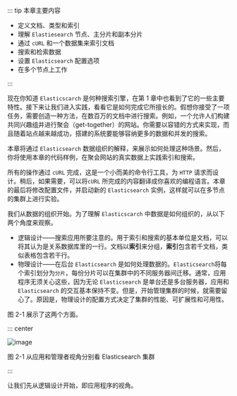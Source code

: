 ::: tip 本章主要内容 

- 定义文档、类型和索引
- 理解 `Elastiesearch` 节点、主分片和副本分片
- 通过 `cURL` 和一个数据集来索引文档
- 搜索和检索数据
- 设置 `Elasticsearch` 配置选项
- 在多个节点上工作

:::

现在你知道 `Elasticscarch` 是何种搜索引擎，在第 1 章中也看到了它的一些主要特性。接下来让我们进入实践，看看它是如何完成它所擅长的。假想你接受了一项任务，需要创造一种方法，在数百万的文档中进行搜索。例如，一个允许人们构建共同兴趣组并进行聚会（get-together）的网站。你需要以容错的方式来实现，而且随着站点越来越成功，搭建的系统要能够容纳更多的数据和并发的搜索。

本章将通过 `Elasticsearch` 数据组织的解释，来展示如何处理这种场景。然后，你将使用本章的代码样例，在聚会网站的真实数据上实践索引和搜索。

所有的操作通过 `cURL` 完成，这是一个小而美的命令行工具，为 `HTTP` 请求而设计。稍后，如果需要，可以将`cURL` 所完成的内容翻译成你喜欢的编程语言。本章的最后将修改配置文件，并启动新的 `Elasticsearch` 实例，这样就可以在多节点的集群上进行实验。

我们从数据的组织开始。为了理解 `Elasticscarch` 中数据是如何组织的，从以下两个角度来观察。

- 逻辑设计——搜索应用所要注意的。用于索引和搜索的基本单位是文档，可以将其认为是关系数据库里的一行。文档以**索引**来分组，**索引**包含若千文档，类似表格包含若干行。
- 物理设计——在后台 `Elasticsearch` 是如何处理数据的。`Elasticsearch`将每个索引划分为`分片`，每份分片可以在集群中的不同服务器间迁移。通常，应用程序无须关心这些，因为无论 `Elasticsearch` 是单台还是多台服务器，应用和 `Elasticsearch` 的交互基本保持不变。但是，开始管理集群的时候，就需要留心了。原因是，物理设计的配置方式决定了集群的性能、可扩展性和可用性。

图 2-1 展示了这两个方面。

::: center

![image](https://cdn.jsdelivr.net/gh/maoHuanZhe/image@main/20220413/image.1gwi93f3lcg0.webp)

图 2-1 从应用和管理者视角分别看 Elasticsearch 集群

:::

让我们先从逻辑设计开始，即应用程序的视角。
